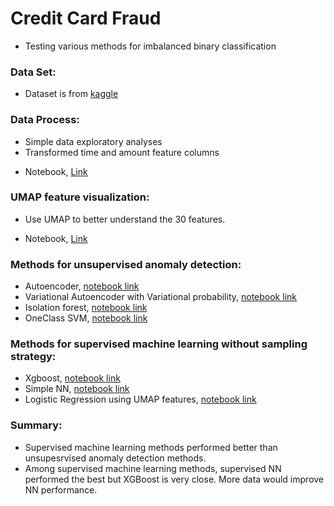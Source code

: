 # Credit Card Fraud
  - Testing various methods for imbalanced binary classification

### Data Set:  
* Dataset is from [kaggle]( https://www.kaggle.com/mlg-ulb/creditcardfraud?select=creditcard.csv)

### Data Process:
 - Simple data exploratory analyses 
 - Transformed time and amount feature columns
* Notebook, [Link](https://github.com/mzhou356/creditCardFraud/blob/master/processedData/notebook/RawDataExplorationAndDataProcessing.ipynb
)

### UMAP feature visualization:
  - Use UMAP to better understand the 30 features. 
* Notebook, [Link](https://github.com/mzhou356/creditCardFraud/blob/master/Feature_Visualization/notebooks/UMAP_visualization.ipynb
)

### Methods for unsupervised anomaly detection:  
* Autoencoder, [notebook link](https://github.com/mzhou356/creditCardFraud/blob/master/AnomalyDetection/notebooks/AutoEncoder.ipynb)
* Variational Autoencoder with Variational probability, [notebook link](https://github.com/mzhou356/creditCardFraud/blob/master/AnomalyDetection/notebooks/VariationalAutoEncoder.ipynb)
* Isolation forest, [notebook link](https://github.com/mzhou356/creditCardFraud/blob/master/AnomalyDetection/notebooks/IsolationForestforFraudDetection.ipynb)
* OneClass SVM, [notebook link](https://github.com/mzhou356/creditCardFraud/blob/master/AnomalyDetection/notebooks/oneClassSVM_anomalyDetection.ipynb)

### Methods for supervised machine learning without sampling strategy:
* Xgboost, [notebook link](https://github.com/mzhou356/creditCardFraud/blob/master/SupervisedLearning/notebooks/Xgboost_binary_classifier.ipynb
)
* Simple NN, [notebook link](https://github.com/mzhou356/creditCardFraud/blob/master/SupervisedLearning/notebooks/Supervised_NN_Binary_Classifier.ipynb)
* Logistic Regression using UMAP features, [notebook link](https://github.com/mzhou356/creditCardFraud/blob/master/SupervisedLearning/notebooks/Logistic_Regression_Classifier_UMAP_Transformation.ipynb)

### Summary:
  * Supervised machine learning methods performed better than unsupesrvised anomaly detection methods. 
  * Among supervised machine learning methods, supervised NN performed the best but XGBoost is very close. More data would improve NN performance.
